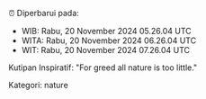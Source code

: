 ⏰ Diperbarui pada:
- WIB: Rabu, 20 November 2024 05.26.04 UTC
- WITA: Rabu, 20 November 2024 06.26.04 UTC
- WIT: Rabu, 20 November 2024 07.26.04 UTC

Kutipan Inspiratif:
"For greed all nature is too little."


Kategori: nature


